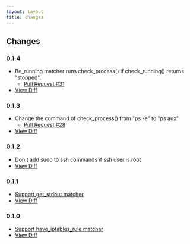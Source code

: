 ```yaml
---
layout: layout
title: changes
---
```


## Changes

### 0.1.4

 * Be_running matcher runs check_process() if check_running() returns "stopped".
   * [Pull Request #31](https://github.com/mizzy/serverspec/pull/31)
 * [View Diff](https://github.com/mizzy/serverspec/compare/v0.1.3...v0.1.4)

### 0.1.3

 * Change the command of check_process() from "ps -e" to "ps aux"
   * [Pull Request #28](https://github.com/mizzy/serverspec/pull/28)
 * [View Diff](https://github.com/mizzy/serverspec/compare/v0.1.2...v0.1.3)

### 0.1.2

 * Don't add sudo to ssh commands if ssh user is root
 * [View Diff](https://github.com/mizzy/serverspec/compare/v0.1.1...v0.1.2)

### 0.1.1

 * [Support get_stdout matcher](/matchers.html#commands)
 * [View Diff](https://github.com/mizzy/serverspec/compare/v0.1.0...v0.1.1)

### 0.1.0

 * [Support have\_iptables\_rule matcher](/matchers.html#iptables)
 * [View Diff](https://github.com/mizzy/serverspec/compare/v0.0.19...v0.1.0)
